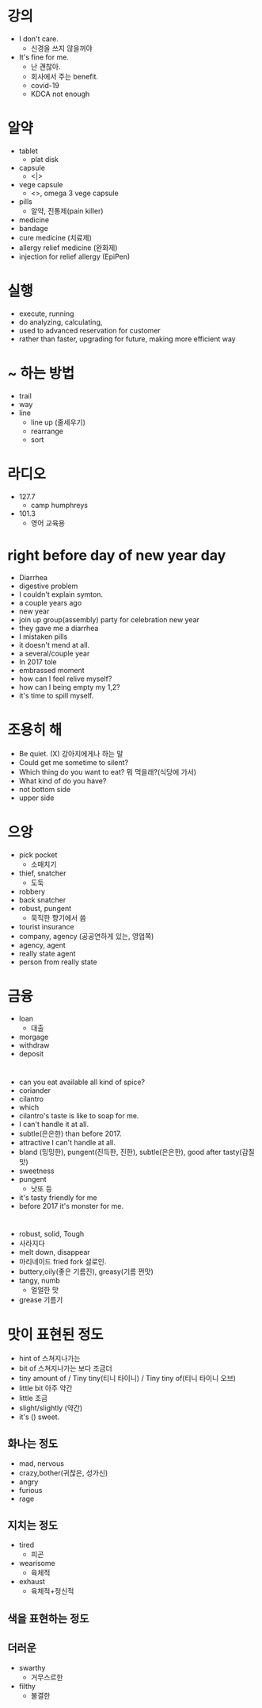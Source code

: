 # 강의
- I don't care.
    - 신경을 쓰지 않을꺼야
- It's fine for me.
    - 난 괜찮아.
    - 회사에서 주는 benefit.
    - covid-19 
    - KDCA not enough 

# 알약
- tablet
  - plat disk 
- capsule
  - <|>
- vege capsule
  - <>, omega 3 vege capsule
- pills
  - 알약, 진통제(pain killer)
- medicine
- bandage
- cure medicine (치료제)
- allergy relief medicine (완화제)
- injection for relief allergy (EpiPen)

# 실행
- execute, running
- do analyzing, calculating,
- used to advanced reservation for customer
- rather than faster, upgrading for future, making more efficient way

# ~ 하는 방법 
- trail
- way
- line
  - line up (줄세우기)
  - rearrange
  - sort 

# 라디오
- 127.7
  - camp humphreys
- 101.3
  - 영어 교육용

# right before day of new year day
- Diarrhea
- digestive problem
- I couldn't explain symton.
- a couple years ago
- new year
- join up group(assembly) party for celebration new year
- they gave me a diarrhea
- I mistaken pills 
- it doesn't mend at all.
- a several/couple year
- In 2017 tole 
- embrassed moment
- how can I feel relive myself?
- how can I being empty my 1,2?
- it's time to spill myself.

# 조용히 해
- Be quiet. (X) 강아지에게나 하는 말
- Could get me sometime to silent?
- Which thing do you want to eat? 뭐 먹을래?(식당에 가서)
- What kind of do you have?
- not bottom side
- upper side

# 으앙
- pick pocket
  - 소매치기
- thief, snatcher
  - 도둑
- robbery
- back snatcher
- robust, pungent
  - 묵직한 향기에서 씀
- tourist insurance
- company, agency (공공연하게 있는, 영업쪽)
- agency, agent
- really state agent
- person from really state

# 금융
- loan
  - 대출
- morgage
- withdraw
- deposit

# 
- can you eat available all kind of spice?
- coriander
- cilantro
- which 
- cilantro's taste is like to soap for me.
- I can't handle it at all.
- subtle(은은한) than before 2017.
- attractive I can't handle at all.
- bland (밍밍한), pungent(진득한, 진한), subtle(은은한), good after tasty(감칠맛)
- sweetness
- pungent
  - 낫또 등
- it's tasty friendly for me
- before 2017 it's monster for me.

# 
- robust, solid, Tough
- 사라지다
- melt down, disappear
- 마리네이드 fried fork 설로인.
- buttery,oily(좋은 기름진), greasy(기름 쩐맛)
- tangy, numb
  - 얼얼한 맛
- grease 기름기

# 맛이 표현된 정도
- hint of 스쳐지나가는
- bit of 스쳐지나가는 보다 조금더
- tiny amount of / Tiny tiny(티니 타이니) / Tiny tiny of(티니 타이니 오브)
- little bit 아주 약간
- little 조금
- slight/slightly (약간)
- it's () sweet.

## 화나는 정도
- mad, nervous
- crazy,bother(귀찮은, 성가신)
- angry
- furious
- rage

## 지치는 정도
- tired 
  - 피곤
- wearisome
  - 육체적
- exhaust
  - 육체적+정신적

## 색을 표현하는 정도

## 더러운
- swarthy
  - 거무스르한
- filthy
  - 불결한